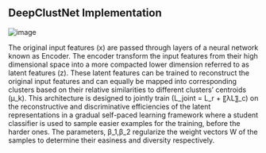 ## DeepClustNet Implementation

![image](https://github.com/user-attachments/assets/15bfbb9f-338d-4d25-ac14-f4374ffa762d)

The original input features (x) are passed through layers of a neural network known as Encoder. The encoder transform the input features from their high dimensional space into a more compacted lower dimension referred to as latent features (z). These latent features can be trained to reconstruct the original input features and can equally be mapped into corresponding clusters based on their relative similarities to different clusters’ centroids (μ_k). This architecture is designed to jointly train (L_joint  = L_r  + 〖λL〗_c) on the reconstructive and discriminative efficiencies of the latent representations in a gradual self-paced learning framework where a student classifier is used to sample easier examples for the training, before the harder ones. The parameters, β_1,β_2 regularize the weight vectors W of the samples to determine their easiness and diversity respectively.
